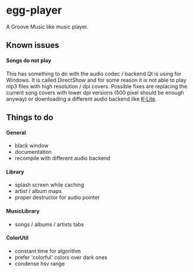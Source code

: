# egg-player
A Groove Music like music player.

## Known issues
#### Songs do not play
This has something to do with the audio codec / backend Qt is using for Windows. It is called DirectShow and for some reason it is not able to play mp3 files with high resolution / dpi covers. Possible fixes are replacing the current song covers with lower dpi versions (500 pixel should be enough anyway) or downloading a different audio backend like [K-Lite](https://www.codecguide.com/download_kl.htm).

## Things to do

#### General
- black window
- documentation
- recompile with different audio backend

#### Library
- splash screen while caching
- artist / album maps
- proper destructor for audio pointer

#### MusicLibrary
- songs / albums / artists tabs

#### ColorUtil
- constant time for algorithm
- prefer 'colorful' colors over dark ones
- condense hsv range
